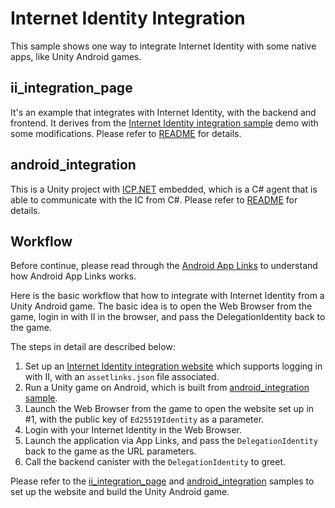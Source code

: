 # Internet Identity Integration
This sample shows one way to integrate Internet Identity with some native apps, like Unity Android games.

## ii_integration_page
It's an example that integrates with Internet Identity, with the backend and frontend. It derives from the [Internet Identity integration sample](https://github.com/dfinity/examples/tree/master/motoko/internet_identity_integration) demo with some modifications.
Please refer to [README](./ii_integration_page/README.md) for details.

## android_integration
This is a Unity project with [ICP.NET](https://github.com/BoomDAO/ICP.NET) embedded, which is a C# agent that is able to communicate with the IC from C#. Please refer to [README](./android_integration/README.md) for details. 

## Workflow

Before continue, please read through the [Android App Links](https://developer.android.com/studio/write/app-link-indexing) to understand how Android App Links works.

Here is the basic workflow that how to integrate with Internet Identity from a Unity Android game. The basic idea is to open the Web Browser from the game, login in with II in the browser, and pass the DelegationIdentity back to the game.

The steps in detail are described below:

1. Set up an [Internet Identity integration website](#ii_integration_page) which supports logging in with II, with an `assetlinks.json` file associated.
2. Run a Unity game on Android, which is built from [android_integration sample](#android_integration).
3. Launch the Web Browser from the game to open the website set up in #1, with the public key of `Ed25519Identity` as a parameter.
4. Login with your Internet Identity in the Web Browser.
5. Launch the application via App Links, and pass the `DelegationIdentity` back to the game as the URL parameters.
6. Call the backend canister with the `DelegationIdentity` to greet.

Please refer to the [ii_integration_page](./ii_integration_page/README.md) and [android_integration](./android_integration/README.md) samples to set up the website and build the Unity Android game.
